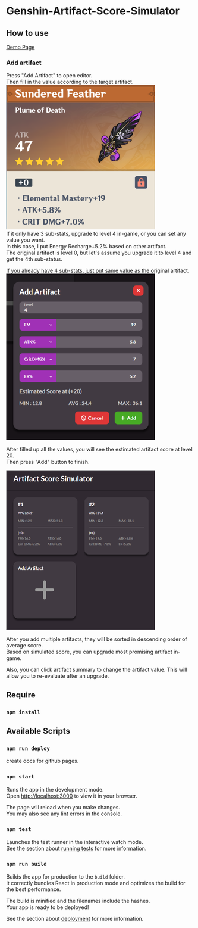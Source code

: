 # Genshin-Artifact-Score-Simulator
## How to use
[Demo Page](https://nekodigi.github.io/genshin-score-simulator/)
### Add artifact
Press "Add Artifact" to open editor.<br>
Then fill in the value according to the target artifact.  
<img src="resource/img/artifact_sample.png" alt="drawing" width="400"/>  
If it only have 3 sub-stats, upgrade to level 4 in-game, or you can set any value you want.  
In this case, I put Energy Recharge+5.2% based on other artifact.  
The original artifact is level 0, but let's assume you upgrade it to level 4 and get the 4th sub-status.

If you already have 4 sub-stats, just put same value as the original artifact.  
<img src="resource/img/editor_sample.png" alt="drawing" width="400"/> 

After filled up all the values, you will see the estimated artifact score at level 20.  
Then press "Add" button to finish.

<img src="resource/img/page_sample.png" alt="drawing" width="400"/> 

After you add multiple artifacts, they will be sorted in descending order of average score.  
Based on simulated score, you can upgrade most promising artifact in-game.  

Also, you can click artifact summary to change the artifact value. This will allow you to re-evaluate after an upgrade.

## Require

### `npm install`

## Available Scripts

### `npm run deploy`
create docs for github pages.

### `npm start`

Runs the app in the development mode.\
Open [http://localhost:3000](http://localhost:3000) to view it in your browser.

The page will reload when you make changes.\
You may also see any lint errors in the console.

### `npm test`

Launches the test runner in the interactive watch mode.\
See the section about [running tests](https://facebook.github.io/create-react-app/docs/running-tests) for more information.

### `npm run build`

Builds the app for production to the `build` folder.\
It correctly bundles React in production mode and optimizes the build for the best performance.

The build is minified and the filenames include the hashes.\
Your app is ready to be deployed!

See the section about [deployment](https://facebook.github.io/create-react-app/docs/deployment) for more information.
